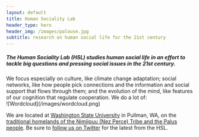 ```yaml
---
layout: default
title: Human Sociality Lab
header_type: hero
header_img: /images/palouse.jpg
subtitle: research on human social life for the 21st century
---
```

<link rel="shortcut icon" type="image/png" 
      href="{{ "/images/favicon.png"  | absolute_url }}">
      
<h5>The Human Sociality Lab (HSL) studies human social life in an effort to tackle big questions and pressing social issues in the 21st century.</h5> We focus especially on culture, like climate change adaptation; social networks, like how people pick connections and the information and social support that flows through them; and the evolution of the mind, like features of our cognition that regulate cooperation. We do a lot of:
<br />
![Wordcloud](/images/wordcloud.png)

We are located at [Washington State University](https://www.anthro.wsu.edu) in Pullman, WA, on the [traditional homelands of the Nimíipuu (Nez Perce) Tribe and the Palus people](https://wsu.edu/about/land-acknowledgement/). Be sure to [follow us on Twitter](https://www.twitter.com/SocialityLab) for the latest from the HSL.
